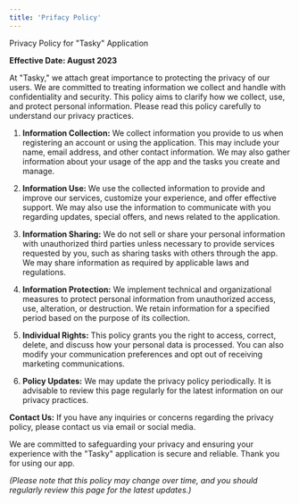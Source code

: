 ```yaml
---
title: 'Prifacy Policy'
---
```


Privacy Policy for "Tasky" Application

**Effective Date: August 2023**

At "Tasky," we attach great importance to protecting the privacy of our users. We are committed to treating information we collect and handle with confidentiality and security. This policy aims to clarify how we collect, use, and protect personal information. Please read this policy carefully to understand our privacy practices.

1. **Information Collection:**
We collect information you provide to us when registering an account or using the application. This may include your name, email address, and other contact information. We may also gather information about your usage of the app and the tasks you create and manage.

2. **Information Use:**
We use the collected information to provide and improve our services, customize your experience, and offer effective support. We may also use the information to communicate with you regarding updates, special offers, and news related to the application.

3. **Information Sharing:**
We do not sell or share your personal information with unauthorized third parties unless necessary to provide services requested by you, such as sharing tasks with others through the app. We may share information as required by applicable laws and regulations.

4. **Information Protection:**
We implement technical and organizational measures to protect personal information from unauthorized access, use, alteration, or destruction. We retain information for a specified period based on the purpose of its collection.

5. **Individual Rights:**
This policy grants you the right to access, correct, delete, and discuss how your personal data is processed. You can also modify your communication preferences and opt out of receiving marketing communications.

6. **Policy Updates:**
We may update the privacy policy periodically. It is advisable to review this page regularly for the latest information on our privacy practices.

**Contact Us:**
If you have any inquiries or concerns regarding the privacy policy, please contact us via email or social media.

We are committed to safeguarding your privacy and ensuring your experience with the "Tasky" application is secure and reliable. Thank you for using our app.

*(Please note that this policy may change over time, and you should regularly review this page for the latest updates.)*